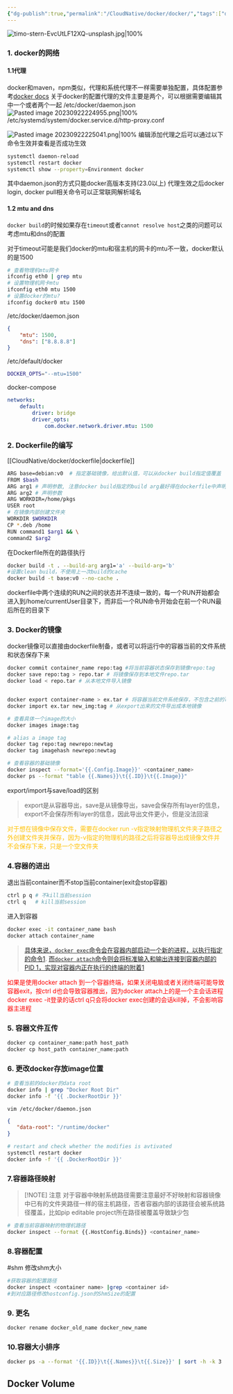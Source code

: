 ```yaml
---
{"dg-publish":true,"permalink":"/CloudNative/docker/docker/","tags":["docker"],"noteIcon":"3"}
---
```


![timo-stern-EvcUtLF12XQ-unsplash.jpg|100%](/img/user/banner/timo-stern-EvcUtLF12XQ-unsplash.jpg)

### 1. docker的网络

#### 1.1代理
docker和maven，npm类似，代理和系统代理不一样需要单独配置，具体配置参考[docker docs](https://docs.docker.com/config/daemon/systemd/#httphttps-proxy)
关于docker的配置代理的文件主要是两个，可以根据需要编辑其中一个或者两个一起
/etc/docker/daemon.json
![Pasted image 20230922224955.png|100%](/img/user/pics/Pasted%20image%2020230922224955.png)
/etc/systemd/system/docker.service.d/http-proxy.conf

![Pasted image 20230922225041.png|100%](/img/user/pics/Pasted%20image%2020230922225041.png)
编辑添加代理之后可以通过以下命令生效并查看是否成功生效

```bash
systemctl daemon-reload
systemctl restart docker
systemctl show --property=Environment docker
```
其中daemon.json的方式只能docker高版本支持(23.0以上)
代理生效之后docker login, docker pull相关命令可以正常联网解析域名
#### 1.2 mtu and dns
`docker build`的时候如果存在`timeout`或者`cannot resolve host`之类的问题可以考虑mtu和dns的配置

对于timeout可能是我们docker的mtu和宿主机的网卡的mtu不一致，docker默认的是1500
```sh
# 查看物理机mtu网卡
ifconfig eth0 | grep mtu
# 设置物理机网卡mtu
ifconfig eth0 mtu 1500
# 设置docker的mtu?
ifconfig docker0 mtu 1500

```

/etc/docker/daemon.json
```json
{
	"mtu": 1500,
	"dns": ["8.8.8.8"]
}

```
/etc/default/docker
```sh
DOCKER_OPTS="--mtu=1500"

```
docker-compose
```yaml
networks:
	default:
		driver: bridge
		driver_opts:
			com.docker.network.driver.mtu: 1500

```


### 2. Dockerfile的编写

[[CloudNative/docker/dockerfile\|dockerfile]]
```bash
ARG base=debian:v0  # 指定基础镜像，给出默认值，可以从docker build指定值覆盖
FROM $bash
ARG arg1 # 声明参数, 注意docker build指定的build arg最好得在dockerfile中声明
ARG arg2 # 声明参数
ARG WORKDIR=/home/pkgs
USER root
# 在镜像内部创建文件夹
WORKDIR $WORKDIR
CP *.deb /home
RUN command1 $arg1 && \
command2 $arg2
```
在Dockerfile所在的路径执行

```bash
docker build -t . --build-arg arg1='a' --build-arg='b'
#设置clean build，不使用上一次build的cache
docker build -t base:v0 --no-cache .

```
dockerfile中两个连续的RUN之间的状态并不连续一致的，每一个RUN开始都会进入到/home/currentUser目录下，而非后一个RUN命令开始会在前一个RUN最后所在的目录下
### 3. Docker的镜像
docker镜像可以直接由dockerfile制备，或者可以将运行中的容器当前的文件系统和状态保存下来

```bash
docker commit container_name repo:tag #将当前容器状态保存到镜像repo:tag
docker save repo:tag > repo.tar # 将镜像保存到本地文件repo.tar
docker load < repo.tar # 从本地文件导入镜像


docker export container-name > ex.tar # 将容器当前文件系统保存，不包含之前的layer
docker import ex.tar new_img:tag # 从export出来的文件导出成本地镜像

# 查看具体一个image的大小
docker images image:tag 

# alias a image tag
docker tag repo:tag newrepo:newtag
docker tag imagehash newrepo:newtag

# 查看容器的基础镜像
docker inspect --format='{{.Config.Image}}' <container_name>
docker ps --format "table {{.Names}}\t{{.ID}}\t{{.Image}}" 
```

export/import与save/load的区别
> export是从容器导出，save是从镜像导出，save会保存所有layer的信息，export不会保存所有layer的信息，因此导出文件更小，但是没法回滚

<font color="#ffc000">对于想在镜像中保存文件，需要在docker run -v指定映射物理机文件夹子路径之外创建文件夹并保存，因为-v指定的物理机的路径之后将容器导出成镜像文件并不会保存下来，只是一个空文件夹</font>
### 4.容器的进出

退出当前container而不stop当前container(exit会stop容器)

```bash
ctrl p q # 不kill当前session
ctrl q   # kill当前session
```


进入到容器
```bash
docker exec -it container_name bash
docker attach container_name 
```
> [具体来说，`docker exec`命令会在容器内部启动一个新的进程，以执行指定的命令](https://www.zhihu.com/question/276485274)[1](https://www.zhihu.com/question/276485274). [而`docker attach`命令则会将标准输入和输出连接到容器内部的PID 1，实现对容器内正在执行的终端的附着](https://www.zhihu.com/question/276485274)[1](https://www.zhihu.com/question/276485274)

<font color="#ff0000">如果是使用docker attach 到一个容器终端，如果关闭电脑或者关闭终端可能导致容器exit，按ctrl d也会导致容器推出，因为docker attach上的是一个主会话进程</font>
<font color="#ff0000">docker exec -it登录的话ctrl q只会将docker exec创建的会话kill掉，不会影响容器主进程</font>
### 5. 容器文件互传

```bash
docker cp container_name:path host_path
docker cp host_path container_name:path
```

### 6. 更改docker存放image位置
```bash
# 查看当前的docker的data root
docker info | grep "Docker Root Dir"
docker info -f '{{ .DockerRootDir }}'
```
`vim /etc/docker/daemon.json`
```json
{ 
   "data-root": "/runtime/docker"
}
```

```bash
# restart and check whether the modifies is avtivated
systemctl restart docker
docker info -f '{{ .DockerRootDir }}'

```

### 7.容器路径映射


> [!NOTE] 注意
> 对于容器中映射系统路径需要注意最好不好映射和容器镜像中已有的文件夹路径一样的宿主机路径，否者容器内部的该路径会被系统路径覆盖，比如pip editable project所在路径被覆盖导致缺少包

```sh
# 查看当前容器映射的物理机路径
docker inspect --format {{.HostConfig.Binds}} <container_name>

```
### 8.容器配置
#shm
修改shm大小


```sh
#获取容器的配置路径
docker inspect <container name> |grep <container id>
#到对应路径修改hostconfig.json的ShmSize的配置

```

### 9. 更名

```sh
docker rename docker_old_name docker_new_name

```

### 10.容器大小排序
```sh
docker ps -a --format '{{.ID}}\t{{.Names}}\t{{.Size}}' | sort -h -k 3

```

##  Docker Volume